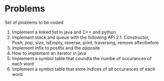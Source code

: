# Problems

Set of problems to be coded

1. Implement a linked list in java and C++ and python
2. Implement stack and queue with the following API
2.1. Constructor, Push, pop, size, isEmpty, reverse, print, traversing, remove after/before
3. Implement Infix to postfix and the opposite  
4. How to implement an iterator in java
5. Implement a symbol table that coundts the numbe of occurances of each word <use BST>
6. Implement a symbol table that store indices of all occurances of each word <use BST>





